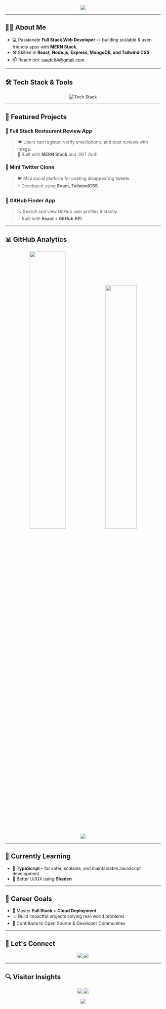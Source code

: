 <!-- 🧠 Typing Effect -->
<p align="center">
  <img src="https://readme-typing-svg.herokuapp.com?font=Fira+Code&size=24&pause=1000&color=00E6FF&center=true&vCenter=true&width=435&lines=MERN+Stack+Developer;Full-Stack+Web+Developer;Building+Impactful+Projects;Learning+Relentlessly+🚀" />
</p>

---

## 👨‍💻 About Me

- 💻 Passionate **Full Stack Web Developer** — building scalable & user-friendly apps with **MERN Stack**.
- 🛠️ Skilled in **React, Node.js, Express, MongoDB, and Tailwind CSS**.
- 📫 Reach out: [saadcfi4@gmail.com](mailto:saadcfi4@gmail.com)

---

## 🛠️ Tech Stack & Tools

<p align="center">
  <img src="https://skillicons.dev/icons?i=html,css,js,ts,react,tailwind,nodejs,express,mongodb,git,vscode,postman" alt="Tech Stack" />
</p>

---

## 🚀 Featured Projects

### 📌 Full Stack Restaurant Review App
> 🍽️ Users can register, verify email/phone, and post reviews with image.  
> 🧱 Built with **MERN Stack** and JWT Auth

### 📌 Mini Twitter Clone
> 🐦 Mini social platform for posting disappearing tweets.  
> ⚡ Developed using **React, TailwindCSS**.

### 📌 GitHub Finder App
> 🔍 Search and view GitHub user profiles instantly.  
> 💡 Built with **React + GitHub API**.

---

## 📊 GitHub Analytics

<p align="center">
  <img src="https://github-readme-stats.vercel.app/api?username=saadhn4&show_icons=true&theme=tokyonight&hide_border=true" width="48%" />
  <img src="https://github-readme-stats.vercel.app/api/top-langs/?username=saadhn4&theme=tokyonight&layout=compact&hide_border=true" width="45%" />
  <br />
<p align="center">
  <img src="https://github-readme-activity-graph.vercel.app/graph?username=saadhn4&theme=tokyo-night&hide_border=true" />
</p>
</p>

---

## 🌱 Currently Learning

- 📘 **TypeScript** – for safer, scalable, and maintainable JavaScript development.
- 🎨 Better UI/UX using **Shadcn**

---

## 🎯 Career Goals

- 🧠 Master **Full Stack + Cloud Deployment**
- 📈 Build impactful projects solving real-world problems
- 🚀 Contribute to Open Source & Developer Communities

---

## 🤝 Let's Connect

<p align="center">
  <a href="https://www.linkedin.com/in/saadhussain04" target="_blank">
    <img src="https://img.shields.io/badge/LinkedIn-0077B5?style=for-the-badge&logo=linkedin&logoColor=white" />
  </a>
  <a href="mailto:saadcfi4@gmail.com" target="_blank">
    <img src="https://img.shields.io/badge/Gmail-D14836?style=for-the-badge&logo=gmail&logoColor=white" />
  </a>
</p>

---

## 🔍 Visitor Insights

<p align="center">
  <img src="https://komarev.com/ghpvc/?username=saadhn4&label=Profile+Views&color=0e75b6&style=flat" />
  <img src="https://img.shields.io/github/followers/saadhn4?label=Followers&style=social" />
</p>

<!-- Final Line -->
<p align="center">
  <img src="https://readme-typing-svg.herokuapp.com?font=Fira+Code&pause=1000&color=5AFFDF&center=true&vCenter=true&width=435&lines=Let's+Build+Something+Great+Together!" />
</p>
